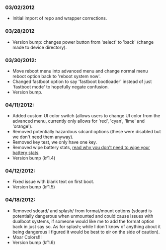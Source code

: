 ### 03/02/2012
* Initial import of repo and wrapper corrections.

### 03/28/2012
* Version bump: changes power button from 'select' to 'back' (change made to device directory).

### 03/30/2012:
* Move reboot menu into advanced menu and change normal menu reboot option back to 'reboot system now'.
* Changed fastboot option to say 'fastboot bootloader' instead of just 'fastboot mode' to hopefully negate confusion.
* Version bump.

### 04/11/2012:
* Added custom UI color switch (allows users to change UI color from the advanced menu, currently only allows for 'red', 'cyan', 'lime' and 'orange').
* Removed potentially hazardous sdcard options (these were disabled but we don't need them anyway).
* Removed key test, we only have one key.
* Removed wipe battery stats, [read why you don't need to wipe your battery stats](https://plus.google.com/105051985738280261832/posts/FV3LVtdVxPT).
* Version bump (kf1.4)

### 04/12/2012:
* Fixed issue with blank text on first boot.
* Version bump (kf1.5)

### 04/18/2012:
* Removed sdcard/ and splash/ from format/mount options (sdcard is potentially dangerous when unmounted and could cause issues with dualboot systems, if someone would like me to add the format option back in just say so. As for splash; while I don't know of anything about it being dangerous I figured it would be best to eir on the side of caution).
* Moar Colors!!!
* Version bump (kf1.6)
